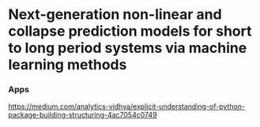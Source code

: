 # Next-generation non-linear and collapse prediction models for short to long period systems via machine learning methods

### Apps

https://medium.com/analytics-vidhya/explicit-understanding-of-python-package-building-structuring-4ac7054c0749

